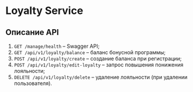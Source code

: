 # Loyalty Service

## Описание API
1. `GET /manage/health` – Swagger API;
2. `GET /api/v1/loyalty/balance` – баланс бонусной программы;
3. `POST /api/v1/loyalty/create` – создание баланса при регистрации;
4. `POST /api/v1/loyalty/edit-loyalty` – запрос повышения понижения лояльности;
5. `DELETE /api/v1/loyalty/delete` – удаление лояльности (при удалении пользователя).